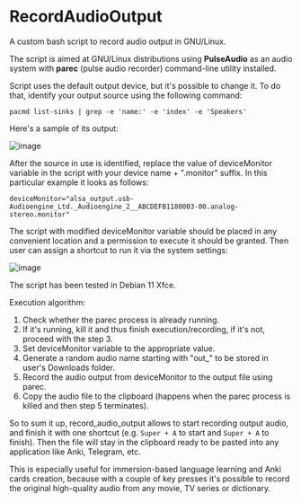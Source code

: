 # RecordAudioOutput
A custom bash script to record audio output in GNU/Linux.

The script is aimed at GNU/Linux distributions using **PulseAudio** as an audio system with **parec** (pulse audio recorder) command-line utility installed.

Script uses the default output device, but it's possible to change it.
To do that, identify your output source using the following command:

`pacmd list-sinks | grep -e 'name:' -e 'index' -e 'Speakers'`

Here's a sample of its output:

![image](https://user-images.githubusercontent.com/8045344/202847775-7b07fb32-623c-45ef-ba61-5ff13fa3896d.png)

After the source in use is identified, replace the value of deviceMonitor variable in the script with your device name + ".monitor" suffix.
In this particular example it looks as follows:

`deviceMonitor="alsa_output.usb-Audioengine_Ltd._Audioengine_2__ABCDEFB1180003-00.analog-stereo.monitor"`

The script with modified deviceMonitor variable should be placed in any convenient location and a permission to execute it should be granted.
Then user can assign a shortcut to run it via the system settings:

![image](https://user-images.githubusercontent.com/8045344/202848531-43ae65c7-8a83-4bb1-935e-cdce79231c11.png)

The script has been tested in Debian 11 Xfce. 

Execution algorithm:
1. Check whether the parec process is already running.
2. If it's running, kill it and thus finish execution/recording, if it's not, proceed with the step 3.
3. Set deviceMonitor variable to the appropriate value.
4. Generate a random audio name starting with "out_" to be stored in user's Downloads folder.
5. Record the audio output from deviceMonitor to the output file using parec.
6. Copy the audio file to the clipboard (happens when the parec process is killed and then step 5 terminates).

So to sum it up, record_audio_output allows to start recording output audio, and finish it with one shortcut (e.g. `Super + A` to start and `Super + A` to finish).
Then the file will stay in the clipboard ready to  be pasted into any application like Anki, Telegram, etc.

This is especially useful for immersion-based language learning and Anki cards creation, because with a couple of key presses it's possible to record the original high-quality audio from any movie, TV series or dictionary.
